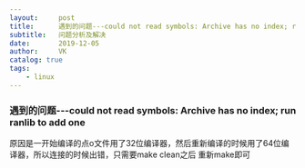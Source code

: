 ```yaml
---
layout:     post
title:      遇到的问题---could not read symbols: Archive has no index; run ranlib to add one
subtitle:   问题分析及解决
date:       2019-12-05
author:     VK
catalog: true
tags:
    - linux
---
```


### 遇到的问题---could not read symbols: Archive has no index; run ranlib to add one

原因是一开始编译的点o文件用了32位编译器，然后重新编译的时候用了64位编译器，所以连接的时候出错，只需要make clean之后 重新make即可